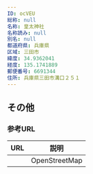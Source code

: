 ```yaml
---
ID: ocVEU
総称: null
名称: 皇太神社
名称読み: null
別名: null
都道府県: 兵庫県
区域: 三田市
緯度: 34.9362041
経度: 135.1741889
郵便番号: 6691344
住所: 兵庫県三田市溝口２５１
---
```


## その他

### 参考URL

| URL | 説明          |
| --- | ------------- |
|     | OpenStreetMap |
